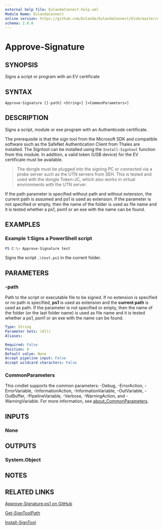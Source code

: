 ```yaml
---
external help file: EulandaConnect-help.xml
Module Name: EulandaConnect
online version: https://github.com/Eulanda/EulandaConnect/blob/master/docs/Approve-Signature.md
schema: 2.0.0
---
```


# Approve-Signature

## SYNOPSIS
Signs a script or program with an EV certificate

## SYNTAX

```
Approve-Signature [[-path] <String>] [<CommonParameters>]
```

## DESCRIPTION
Signs a script, module or exe program with an Authenticode certificate. 

The prerequisite is that the sign tool from the Microsoft SDK and compatible software such as the SafeNet Authentication Client from Thales are installed. The Signtool can be installed using the `Install-Signtool` function from this module. In addition, a valid token (USB device) for the EV certificate must be available. 

> The dongle must be plugged into the signing PC or connected via a probe server such as the UTN servers from SEH. This is tested and used with the dongle Token-JC, which also works in virtual environments with the UTN server.

If the path parameter is specified without path and without extension, the current path is assumed and ps1 is used as extension.  If the parameter is not specified or empty, then the name of the folder is used as file name and it is tested whether a ps1, psm1 or an exe with the name can be found. 

## EXAMPLES

### Example 1:Signs a PowerShell script
```powershell
PS C:\> Approve-Signature test
```

Signs the script `.\test.ps1` in the current folder.

## PARAMETERS

### -path
Path to the script or executable file to be signed. If no extension is specified or no path is specified, **ps1** is used as extension and the **current path** is used as path. If the parameter is not specified or empty, then the name of the folder (or the last folder name) is used as file name and it is tested whether a ps1, psm1 or an exe with the name can be found. 

```yaml
Type: String
Parameter Sets: (All)
Aliases:

Required: False
Position: 0
Default value: None
Accept pipeline input: False
Accept wildcard characters: False
```

### CommonParameters
This cmdlet supports the common parameters: -Debug, -ErrorAction, -ErrorVariable, -InformationAction, -InformationVariable, -OutVariable, -OutBuffer, -PipelineVariable, -Verbose, -WarningAction, and -WarningVariable. For more information, see [about_CommonParameters](http://go.microsoft.com/fwlink/?LinkID=113216).

## INPUTS

### None

## OUTPUTS

### System.Object
## NOTES

## RELATED LINKS

[Approve-Signature.ps1 on GitHub](https://github.com/Eulanda/EulandaConnect/blob/master/source/public/Approve-Signature.ps1)

[Get-SignToolPath](Get-SignToolPath.md)

[Install-SignTool](Install-SignTool.md)

